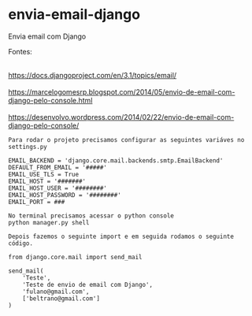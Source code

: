 # envia-email-django
Envia email com Django

Fontes: <br> <br>

https://docs.djangoproject.com/en/3.1/topics/email/ <br><br>
https://marcelogomesrp.blogspot.com/2014/05/envio-de-email-com-django-pelo-console.html <br> <br>
https://desenvolvo.wordpress.com/2014/02/22/envio-de-email-com-django-pelo-console/ 

````
Para rodar o projeto precisamos configurar as seguintes variáves no settings.py

EMAIL_BACKEND = 'django.core.mail.backends.smtp.EmailBackend'
DEFAULT_FROM_EMAIL = '#####'
EMAIL_USE_TLS = True
EMAIL_HOST = '#######'
EMAIL_HOST_USER = '########'
EMAIL_HOST_PASSWORD = '########'
EMAIL_PORT = ###

No terminal precisamos acessar o python console
python manager.py shell

Depois fazemos o seguinte import e em seguida rodamos o seguinte código.

from django.core.mail import send_mail

send_mail(
    'Teste', 
    'Teste de envio de email com Django', 
    'fulano@gmail.com', 
    ['beltrano@gmail.com']
)
